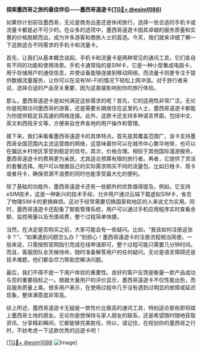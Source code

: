 **探索墨西哥之旅的最佳伴侣——墨西哥遠遊卡[[TG💪+ @esim1088](https://t.me/s/esim1088)]**

如果你计划前往墨西哥，无论是商务出差还是休闲旅行，选择一张合适的手机卡或流量卡都是必不可少的。在众多的选项中，墨西哥遠遊卡因其卓越的服务质量和实惠的价格脱颖而出，成为许多游客和商旅人士的首选。今天，我们就来详细了解一下这款适合不同需求的手机卡和流量卡。

首先，让我们从基本概念说起。手机卡和流量卡是两种常见的通讯工具，它们各自有不同的功能和使用场景。手机卡通常指的是SIM卡，它是一种小型集成电路卡，用于存储用户的通信信息，并使设备能够连接到移动网络。而流量卡则更专注于提供数据流量服务，让你可以在没有Wi-Fi的情况下轻松上网冲浪。对于旅行者来说，选择合适的产品至关重要，因为这直接影响到你的旅行体验。

那么，墨西哥遠遊卡是如何满足这些需求的呢？首先，它的适用性非常广泛。无论你是短期访问墨西哥的游客，还是需要长期居住在这里的人士，墨西哥遠遊卡都能为你提供稳定且高速的网络连接。此外，这款卡还支持多种语言界面，包括中文、英文和西班牙文等，方便来自世界各地的用户操作和管理。

接下来，我们来看看墨西哥遠遊卡的具体特点。首先是其覆盖范围广。该卡支持墨西哥全国范围内主流运营商的网络，这意味着你可以在城市中心繁华地带，也可以在偏远乡村地区享受到稳定的信号。其次，价格合理。相较于其他国际漫游服务，墨西哥遠遊卡的费用更为亲民，尤其适合预算有限的旅行者。再者，它提供了灵活的套餐选择。用户可以根据自己的实际需求购买不同的流量包，比如日租卡、周卡或者月卡，确保资源不浪费的同时也能享受最大化的便利。

除了基础的功能外，墨西哥遠遊卡还有一些额外的优势值得提及。例如，它支持eSIM技术，这是一种新兴的技术手段，允许用户通过云端下载虚拟SIM卡，省去了物理SIM卡的更换麻烦。这对于经常需要切换国家和地区的人来说尤为实用。同时，墨西哥遠遊卡还配备了智能管理系统，用户可以通过手机应用程序实时查看余额、监控用量以及充值续费，整个过程简单快捷。

当然，在决定是否购买之前，大家可能会有一些疑问。比如，“我该如何注册这张卡？”、“如果遇到问题怎么办？”别担心！墨西哥遠遊卡的注册流程相当简便。一般来说，只需按照官网指引完成在线申请即可，整个过程可能只需要几分钟时间。而且，客服团队全天候待命，随时准备解答用户的任何疑问。无论是语言障碍还是技术难题，他们都会尽力帮助您解决问题。

最后，我们不得不提一下用户体验的重要性。良好的客户反馈是衡量一款产品成功与否的重要指标之一。根据大量用户的评价显示，墨西哥遠遊卡不仅性能出色，而且服务质量上乘。很多用户表示，在使用过程中几乎没有遇到过明显的故障或延迟现象，整体满意度非常高。

综上所述，墨西哥遠遊卡无疑是一款性价比极高的通讯工具，特别适合那些即将踏上墨西哥土地的朋友。无论你是想保持与家人朋友的联系，还是希望随时随地获取资讯、分享精彩瞬间，它都能够完美胜任。所以，请记住，在规划你的墨西哥之行时，不妨考虑一下这款优秀的远遊卡吧！

[[TG💪+ @esim1088](https://t.me/s/esim1088) ![Image](https://i.postimg.cc/4NQfJmqS/Snipaste-2025-05-13-00-14-12.png)]